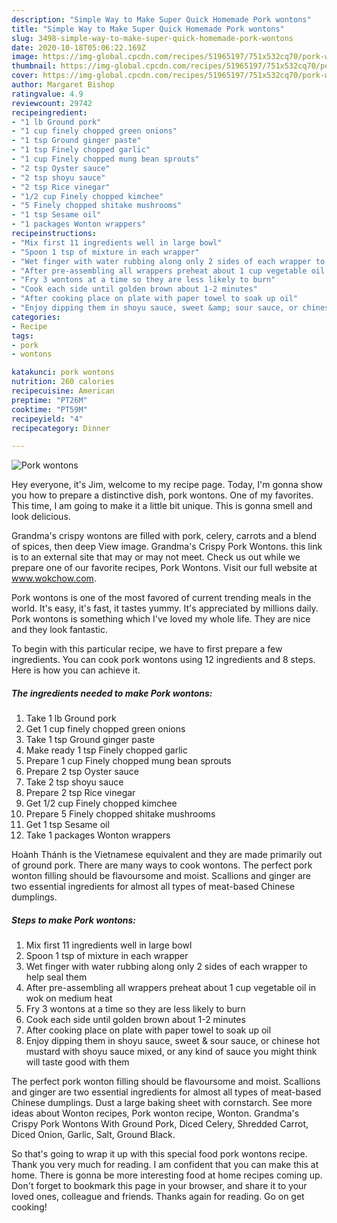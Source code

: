 ```yaml
---
description: "Simple Way to Make Super Quick Homemade Pork wontons"
title: "Simple Way to Make Super Quick Homemade Pork wontons"
slug: 3498-simple-way-to-make-super-quick-homemade-pork-wontons
date: 2020-10-18T05:06:22.169Z
image: https://img-global.cpcdn.com/recipes/51965197/751x532cq70/pork-wontons-recipe-main-photo.jpg
thumbnail: https://img-global.cpcdn.com/recipes/51965197/751x532cq70/pork-wontons-recipe-main-photo.jpg
cover: https://img-global.cpcdn.com/recipes/51965197/751x532cq70/pork-wontons-recipe-main-photo.jpg
author: Margaret Bishop
ratingvalue: 4.9
reviewcount: 29742
recipeingredient:
- "1 lb Ground pork"
- "1 cup finely chopped green onions"
- "1 tsp Ground ginger paste"
- "1 tsp Finely chopped garlic"
- "1 cup Finely chopped mung bean sprouts"
- "2 tsp Oyster sauce"
- "2 tsp shoyu sauce"
- "2 tsp Rice vinegar"
- "1/2 cup Finely chopped kimchee"
- "5 Finely chopped shitake mushrooms"
- "1 tsp Sesame oil"
- "1 packages Wonton wrappers"
recipeinstructions:
- "Mix first 11 ingredients well in large bowl"
- "Spoon 1 tsp of mixture in each wrapper"
- "Wet finger with water rubbing along only 2 sides of each wrapper to help seal them"
- "After pre-assembling all wrappers preheat about 1 cup vegetable oil in wok on medium heat"
- "Fry 3 wontons at a time so they are less likely to burn"
- "Cook each side until golden brown about 1-2 minutes"
- "After cooking place on plate with paper towel to soak up oil"
- "Enjoy dipping them in shoyu sauce, sweet &amp; sour sauce, or chinese hot mustard with shoyu sauce mixed, or any kind of sauce you might think will taste good with them"
categories:
- Recipe
tags:
- pork
- wontons

katakunci: pork wontons 
nutrition: 260 calories
recipecuisine: American
preptime: "PT26M"
cooktime: "PT59M"
recipeyield: "4"
recipecategory: Dinner

---
```



![Pork wontons](https://img-global.cpcdn.com/recipes/51965197/751x532cq70/pork-wontons-recipe-main-photo.jpg)

Hey everyone, it's Jim, welcome to my recipe page. Today, I'm gonna show you how to prepare a distinctive dish, pork wontons. One of my favorites. This time, I am going to make it a little bit unique. This is gonna smell and look delicious.

Grandma&#39;s crispy wontons are filled with pork, celery, carrots and a blend of spices, then deep View image. Grandma&#39;s Crispy Pork Wontons. this link is to an external site that may or may not meet. Check us out while we prepare one of our favorite recipes, Pork Wontons. Visit our full website at www.wokchow.com.

Pork wontons is one of the most favored of current trending meals in the world. It's easy, it's fast, it tastes yummy. It's appreciated by millions daily. Pork wontons is something which I've loved my whole life. They are nice and they look fantastic.


To begin with this particular recipe, we have to first prepare a few ingredients. You can cook pork wontons using 12 ingredients and 8 steps. Here is how you can achieve it.

<!--inarticleads1-->

##### The ingredients needed to make Pork wontons:

1. Take 1 lb Ground pork
1. Get 1 cup finely chopped green onions
1. Take 1 tsp Ground ginger paste
1. Make ready 1 tsp Finely chopped garlic
1. Prepare 1 cup Finely chopped mung bean sprouts
1. Prepare 2 tsp Oyster sauce
1. Take 2 tsp shoyu sauce
1. Prepare 2 tsp Rice vinegar
1. Get 1/2 cup Finely chopped kimchee
1. Prepare 5 Finely chopped shitake mushrooms
1. Get 1 tsp Sesame oil
1. Take 1 packages Wonton wrappers


Hoành Thánh is the Vietnamese equivalent and they are made primarily out of ground pork. There are many ways to cook wontons. The perfect pork wonton filling should be flavoursome and moist. Scallions and ginger are two essential ingredients for almost all types of meat-based Chinese dumplings. 

<!--inarticleads2-->

##### Steps to make Pork wontons:

1. Mix first 11 ingredients well in large bowl
1. Spoon 1 tsp of mixture in each wrapper
1. Wet finger with water rubbing along only 2 sides of each wrapper to help seal them
1. After pre-assembling all wrappers preheat about 1 cup vegetable oil in wok on medium heat
1. Fry 3 wontons at a time so they are less likely to burn
1. Cook each side until golden brown about 1-2 minutes
1. After cooking place on plate with paper towel to soak up oil
1. Enjoy dipping them in shoyu sauce, sweet &amp; sour sauce, or chinese hot mustard with shoyu sauce mixed, or any kind of sauce you might think will taste good with them


The perfect pork wonton filling should be flavoursome and moist. Scallions and ginger are two essential ingredients for almost all types of meat-based Chinese dumplings. Dust a large baking sheet with cornstarch. See more ideas about Wonton recipes, Pork wonton recipe, Wonton. Grandma&#39;s Crispy Pork Wontons With Ground Pork, Diced Celery, Shredded Carrot, Diced Onion, Garlic, Salt, Ground Black. 

So that's going to wrap it up with this special food pork wontons recipe. Thank you very much for reading. I am confident that you can make this at home. There is gonna be more interesting food at home recipes coming up. Don't forget to bookmark this page in your browser, and share it to your loved ones, colleague and friends. Thanks again for reading. Go on get cooking!
